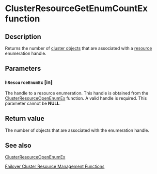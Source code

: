 # ClusterResourceGetEnumCountEx function

## Description

Returns the number of [cluster objects](https://learn.microsoft.com/previous-versions/windows/desktop/mscs/cluster-objects) that are associated with a [resource](https://learn.microsoft.com/previous-versions/windows/desktop/mscs/resources) enumeration handle.

## Parameters

### `hResourceEnumEx` [in]

The handle to a resource enumeration. This handle is obtained from
the [ClusterResourceOpenEnumEx](https://learn.microsoft.com/windows/desktop/api/clusapi/nf-clusapi-clusterresourceopenenumex) function. A valid handle is required. This parameter cannot be **NULL**.

## Return value

The number of objects that are associated with the enumeration handle.

## See also

[ClusterResourceOpenEnumEx](https://learn.microsoft.com/windows/desktop/api/clusapi/nf-clusapi-clusterresourceopenenumex)

[Failover Cluster Resource Management Functions](https://learn.microsoft.com/previous-versions/windows/desktop/mscs/resource-management-functions)